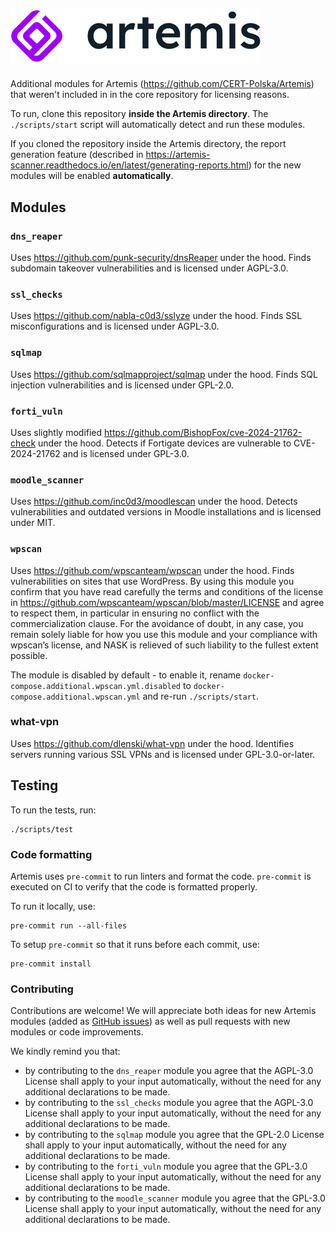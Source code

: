 <h1>
    <picture>
        <source media="(prefers-color-scheme: dark)" srcset=".github/images/logo_dark.png">
        <img alt="logo" width="400px" src=".github/images/logo.png">
    </picture>
</h1>


Additional modules for Artemis (https://github.com/CERT-Polska/Artemis) that weren't included in
in the core repository for licensing reasons.

To run, clone this repository **inside the Artemis directory**. The ``./scripts/start`` script will automatically
detect and run these modules.

If you cloned the repository inside the Artemis directory, the report generation feature (described
in https://artemis-scanner.readthedocs.io/en/latest/generating-reports.html) for the new modules
will be enabled **automatically**.

## Modules
### `dns_reaper`
Uses https://github.com/punk-security/dnsReaper under the hood. Finds subdomain takeover vulnerabilities
and is licensed under AGPL-3.0.

### `ssl_checks`
Uses https://github.com/nabla-c0d3/sslyze under the hood. Finds SSL misconfigurations and is licensed under
AGPL-3.0.

### `sqlmap`
Uses https://github.com/sqlmapproject/sqlmap under the hood. Finds SQL injection vulnerabilities and is
licensed under GPL-2.0.

### `forti_vuln`
Uses slightly modified https://github.com/BishopFox/cve-2024-21762-check under the hood. Detects if Fortigate devices are vulnerable to CVE-2024-21762 and is licensed under GPL-3.0.

### `moodle_scanner`
Uses https://github.com/inc0d3/moodlescan under the hood. Detects vulnerabilities and outdated versions in Moodle installations and is licensed under MIT.

### `wpscan`
Uses https://github.com/wpscanteam/wpscan under the hood. Finds vulnerabilities on sites that use WordPress.
By using this module you confirm that you have read carefully the terms and conditions of the license in
https://github.com/wpscanteam/wpscan/blob/master/LICENSE and agree to respect them, in particular in
ensuring no conflict with the commercialization clause. For the avoidance of doubt, in any case, you
remain solely liable for how you use this module and your compliance with wpscan’s license, and
NASK is relieved of such liability to the fullest extent possible.

The module is disabled by default - to enable it, rename `docker-compose.additional.wpscan.yml.disabled` to
`docker-compose.additional.wpscan.yml` and re-run ``./scripts/start``.

### what-vpn
Uses https://github.com/dlenski/what-vpn under the hood. Identifies servers running various SSL VPNs and is licensed under GPL-3.0-or-later.

## Testing
To run the tests, run:

```
./scripts/test
```

### Code formatting
Artemis uses `pre-commit` to run linters and format the code.
`pre-commit` is executed on CI to verify that the code is formatted properly.

To run it locally, use:

```
pre-commit run --all-files
```

To setup `pre-commit` so that it runs before each commit, use:

```
pre-commit install
```

### Contributing
Contributions are welcome! We will appreciate both ideas for new Artemis modules (added as
[GitHub issues](https://github.com/CERT-Polska/Artemis/issues)) as well as pull requests with
new modules or code improvements.

We kindly remind you that:

* by contributing to the `dns_reaper` module you agree that the AGPL-3.0 License shall apply to your input automatically, without the need for any additional declarations to be made.
* by contributing to the `ssl_checks` module you agree that the AGPL-3.0 License shall apply to your input automatically, without the need for any additional declarations to be made.
* by contributing to the `sqlmap` module you agree that the GPL-2.0 License shall apply to your input automatically, without the need for any additional declarations to be made.
* by contributing to the `forti_vuln` module you agree that the GPL-3.0 License shall apply to your input automatically, without the need for any additional declarations to be made.
* by contributing to the `moodle_scanner` module you agree that the GPL-3.0 License shall apply to your input automatically, without the need for any additional declarations to be made.
